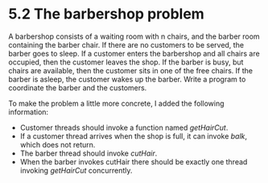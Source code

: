 # 5.2 The barbershop problem

A barbershop consists of a waiting room with n chairs, and the
barber room containing the barber chair. If there are no customers
to be served, the barber goes to sleep. If a customer enters the
barbershop and all chairs are occupied, then the customer leaves
the shop. If the barber is busy, but chairs are available, then the
customer sits in one of the free chairs. If the barber is asleep, the
customer wakes up the barber. Write a program to coordinate the
barber and the customers.

To make the problem a little more concrete, I added the following information:
* Customer threads should invoke a function named *getHairCut*.
* If a customer thread arrives when the shop is full, it can invoke *balk*,
which does not return.
* The barber thread should invoke *cutHair*.
* When the barber invokes cutHair there should be exactly one thread
invoking *getHairCut* concurrently.